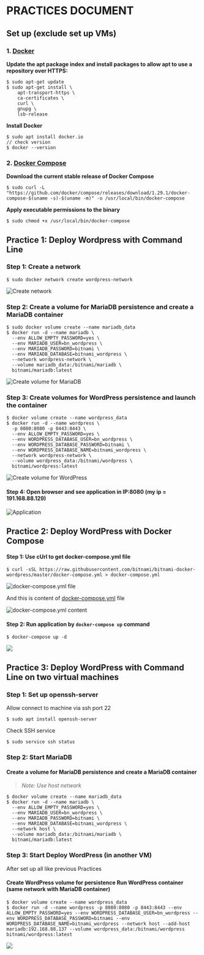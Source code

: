 # PRACTICES DOCUMENT

## Set up (exclude set up VMs)


### 1. [Docker](https://docs.docker.com/engine/install/ubuntu/)

**Update the apt package index and install packages to allow apt to use a repository over HTTPS:**

```shell
$ sudo apt-get update
$ sudo apt-get install \
    apt-transport-https \
    ca-certificates \
    curl \
    gnupg \
    lsb-release
```
**Install Docker**

```shell
$ sudo apt install docker.io
// check version
$ docker --version
```

### 2. [Docker Compose](https://docs.docker.com/compose/install/)

**Download the current stable release of Docker Compose**

```shell
$ sudo curl -L "https://github.com/docker/compose/releases/download/1.29.1/docker-compose-$(uname -s)-$(uname -m)" -o /usr/local/bin/docker-compose
```

**Apply executable permissions to the binary**

```shell
$ sudo chmod +x /usr/local/bin/docker-compose
```


## Practice 1: Deploy Wordpress with Command Line

### Step 1: Create a network
```shell
$ sudo docker network create wordpress-network
```

![Create network](./img/img1.png)

### Step 2: Create a volume for MariaDB persistence and create a MariaDB container
```shell
$ sudo docker volume create --name mariadb_data
$ docker run -d --name mariadb \
  --env ALLOW_EMPTY_PASSWORD=yes \
  --env MARIADB_USER=bn_wordpress \
  --env MARIADB_PASSWORD=bitnami \
  --env MARIADB_DATABASE=bitnami_wordpress \
  --network wordpress-network \
  --volume mariadb_data:/bitnami/mariadb \
  bitnami/mariadb:latest
```

![Create volume for MariaDB](./img/img2.png)

### Step 3: Create volumes for WordPress persistence and launch the container
```shell
$ docker volume create --name wordpress_data
$ docker run -d --name wordpress \
  -p 8080:8080 -p 8443:8443 \
  --env ALLOW_EMPTY_PASSWORD=yes \
  --env WORDPRESS_DATABASE_USER=bn_wordpress \
  --env WORDPRESS_DATABASE_PASSWORD=bitnami \
  --env WORDPRESS_DATABASE_NAME=bitnami_wordpress \
  --network wordpress-network \
  --volume wordpress_data:/bitnami/wordpress \
  bitnami/wordpress:latest
```


![Create volume for WordPress](./img/img3.png)

#### Step 4: Open browser and see application in IP:8080 (my ip = 191.168.88.129)


![Application](./img/img4.png)


## Practice 2: Deploy WordPress with Docker Compose

#### Step 1: Use cUrl to get docker-compose.yml file

```shell
$ curl -sSL https://raw.githubusercontent.com/bitnami/bitnami-docker-wordpress/master/docker-compose.yml > docker-compose.yml
```

![docker-compose.yml file](./img/img5.png)

And this is content of [docker-compose.yml](./docker-compose.yml) file

![docker-compose.yml content](./img/img6.png)

#### Step 2: Run application by ```docker-compose up``` command

```shell
$ docker-compose up -d
```

![](./img/img7.png)

## Practice 3: Deploy WordPress with Command Line on two virtual machines 

### Step 1: Set up openssh-server

Allow connect to machine via ssh port 22

```shell
$ sudo apt install openssh-server
```

Check SSH service

```shell
$ sudo service ssh status
```

### Step 2: Start MariaDB


#### Create a volume for MariaDB persistence and create a MariaDB container

>*Note: Use host network*

```shell
$ docker volume create --name mariadb_data
$ docker run -d --name mariadb \
  --env ALLOW_EMPTY_PASSWORD=yes \
  --env MARIADB_USER=bn_wordpress \
  --env MARIADB_PASSWORD=bitnami \
  --env MARIADB_DATABASE=bitnami_wordpress \
  --network host \
  --volume mariadb_data:/bitnami/mariadb \
  bitnami/mariadb:latest
```

### Step 3: Start Deploy WordPress (in another VM)

After set up all like previous Practices


####  Create WordPress volume for persistence Run WordPress container (same network with MariaDB container)

```shell
$ docker volume create --name wordpress_data
$ docker run -d --name wordpress -p 8080:8080 -p 8443:8443 --env ALLOW_EMPTY_PASSWORD=yes --env WORDPRESS_DATABASE_USER=bn_wordpress --env WORDPRESS_DATABASE_PASSWORD=bitnami --env WORDPRESS_DATABASE_NAME=bitnami_wordpress --network host --add-host mariadb:192.168.88.137 --volume wordpress_data:/bitnami/wordpress bitnami/wordpress:latest
```


![](./img/img9.png)